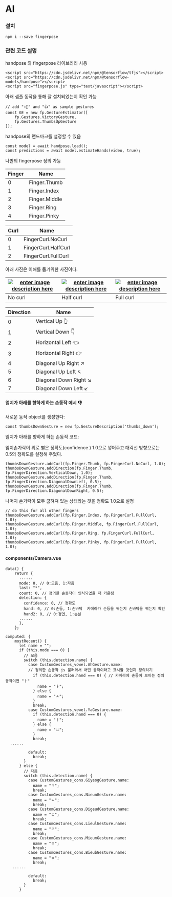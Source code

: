 # AI



### 설치

```
npm i --save fingerpose
```



### 관련 코드 설명

handpose 와 fingerpose 라이브러리 사용

```
<script src="https://cdn.jsdelivr.net/npm/@tensorflow/tfjs"></script>
<script src="https://cdn.jsdelivr.net/npm/@tensorflow-models/handpose"></script>
<script src="fingerpose.js" type="text/javascript"></script>
```



아래 샘플 동작을 통해 잘 설치되었는지 확인 가능

```
// add "✌🏻" and "👍" as sample gestures
const GE = new fp.GestureEstimator([
    fp.Gestures.VictoryGesture,
    fp.Gestures.ThumbsUpGesture
]);
```



handpose의 랜드마크를 설정할 수 있음

```
const model = await handpose.load();
const predictions = await model.estimateHands(video, true);
```



나만의 fingerpose 정의 가능

| Finger | Name          |
| ------ | ------------- |
| 0      | Finger.Thumb  |
| 1      | Finger.Index  |
| 2      | Finger.Middle |
| 3      | Finger.Ring   |
| 4      | Finger.Pinky  |

| Curl | Name                |
| ---- | ------------------- |
| 0    | FingerCurl.NoCurl   |
| 1    | FingerCurl.HalfCurl |
| 2    | FingerCurl.FullCurl |

아래 사진은 이해를 돕기위한 사진이다.

| [![enter image description here](https://github.com/andypotato/fingerpose/raw/master/assets/nocurl.jpg)](https://github.com/andypotato/fingerpose/raw/master/assets/nocurl.jpg) | [![enter image description here](https://github.com/andypotato/fingerpose/raw/master/assets/halfcurl.jpg)](https://github.com/andypotato/fingerpose/raw/master/assets/halfcurl.jpg) | [![enter image description here](https://github.com/andypotato/fingerpose/raw/master/assets/fullcurl.jpg)](https://github.com/andypotato/fingerpose/raw/master/assets/fullcurl.jpg) |
| ------------------------------------------------------------ | ------------------------------------------------------------ | ------------------------------------------------------------ |
| No curl                                                      | Half curl                                                    | Full curl                                                    |

| Direction | Name                  |
| --------- | --------------------- |
| 0         | Vertical Up 👆         |
| 1         | Vertical Down 👇       |
| 2         | Horizontal Left 👈     |
| 3         | Horizontal Right 👉    |
| 4         | Diagonal Up Right ↗️   |
| 5         | Diagonal Up Left ↖️    |
| 6         | Diagonal Down Right ↘️ |
| 7         | Diagonal Down Left ↙️  |

#### 엄지가 아래를 향하게 하는 손동작 예시 👎

새로운 동작 object를 생성한다:

```
const thumbsDownGesture = new fp.GestureDescription('thumbs_down');
```

엄지가 아래를 향하게 하는 손동작 코드:

엄지손가락이 위로 뻗은 정확도(confidence ) 1.0으로 넣어주고 대각선 방향으로는 0.5의 정확도를 설정해 주었다.

```
thumbsDownGesture.addCurl(fp.Finger.Thumb, fp.FingerCurl.NoCurl, 1.0);
thumbsDownGesture.addDirection(fp.Finger.Thumb, fp.FingerDirection.VerticalDown, 1.0);
thumbsDownGesture.addDirection(fp.Finger.Thumb, fp.FingerDirection.DiagonalDownLeft, 0.5);
thumbsDownGesture.addDirection(fp.Finger.Thumb, fp.FingerDirection.DiagonalDownRight, 0.5);
```

나머지 손가락이 모두 굽혀져 있는 상태라는 것을 정확도 1.0으로 설정

```
// do this for all other fingers
thumbsDownGesture.addCurl(fp.Finger.Index, fp.FingerCurl.FullCurl, 1.0);
thumbsDownGesture.addCurl(fp.Finger.Middle, fp.FingerCurl.FullCurl, 1.0);
thumbsDownGesture.addCurl(fp.Finger.Ring, fp.FingerCurl.FullCurl, 1.0);
thumbsDownGesture.addCurl(fp.Finger.Pinky, fp.FingerCurl.FullCurl, 1.0);
```







#### components/Camera.vue

```
data() {
    return {
      ......
      mode: 0, // 0:모음, 1:자음
      last: "*",
      count: 0, // 정의한 손동작이 인식되었을 때 카운팅
      detection: {
        confidence: 0, // 정확도
        hand: 0, // 0:손등, 1:손바닥  카메라가 손등을 찍는지 손바닥을 찍는지 확인
        hand2: 0, // 0:정면, 1:손날
      ......
      },
    };
```

```
computed: {
    mostRecent() {
      let name = "";
      if (this.mode === 0) {
        // 모음
        switch (this.detection.name) {
          case CustomGestures_vowel.AhGesture.name:  
          // 정의한 손동작 js 불러와서 어떤 동작이라고 표시할 것인지 정의하기
            if (this.detection.hand === 0) { // 카메라에 손등이 보이는 정의 동작이면 "ㅏ"
              name = "ㅏ";
            } else {
              name = "ㅗ";
            }
            break;
          case CustomGestures_vowel.YaGesture.name:
            if (this.detection.hand === 0) {
              name = "ㅑ";
            } else {
              name = "ㅛ";
            }
            break;
  ......

          default:
            break;
        }
      } else {
        // 자음
        switch (this.detection.name) {
          case CustomGestures_cons.GiyeogGesture.name:
            name = "ㄱ";
            break;
          case CustomGestures_cons.NieunGesture.name:
            name = "ㄴ";
            break;
          case CustomGestures_cons.DigeudGesture.name:
            name = "ㄷ";
            break;
          case CustomGestures_cons.LieulGesture.name:
            name = "ㄹ";
            break;
          case CustomGestures_cons.MieumGesture.name:
            name = "ㅁ";
            break;
          case CustomGestures_cons.BieubGesture.name:
            name = "ㅂ";
            break;
   ......

          default:
            break;
        }
      }
```





